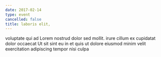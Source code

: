 ```yaml
---
date: 2017-02-14
type: event
cancelled: false
title: laboris elit,
---
```

voluptate qui ad Lorem nostrud dolor sed mollit. irure cillum ex cupidatat dolor occaecat Ut sit sint eu in et quis ut dolore eiusmod minim velit exercitation adipiscing tempor nisi culpa